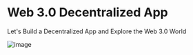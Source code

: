 # Web 3.0 Decentralized App
Let's Build a Decentralized App and Explore the Web 3.0 World

![image](https://github.com/user-attachments/assets/cdc98f3d-222c-4ca7-9a0c-a1914eb574b8)

